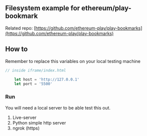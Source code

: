 ## Filesystem example for ethereum/play-bookmark

Related repo: [https://github.com/ethereum-play/play-bookmarks](https://github.com/ethereum-play/play-bookmarks)

## How to

Remember to replace this variables on your local testing machine
```javascript
// inside iframe/index.html

    let host = 'http://127.0.0.1'
    let port = '5500'

```

### Run

You will need a local server to be able test this out.

1. Live-server
2. Python simple http server
3. ngrok (https)
